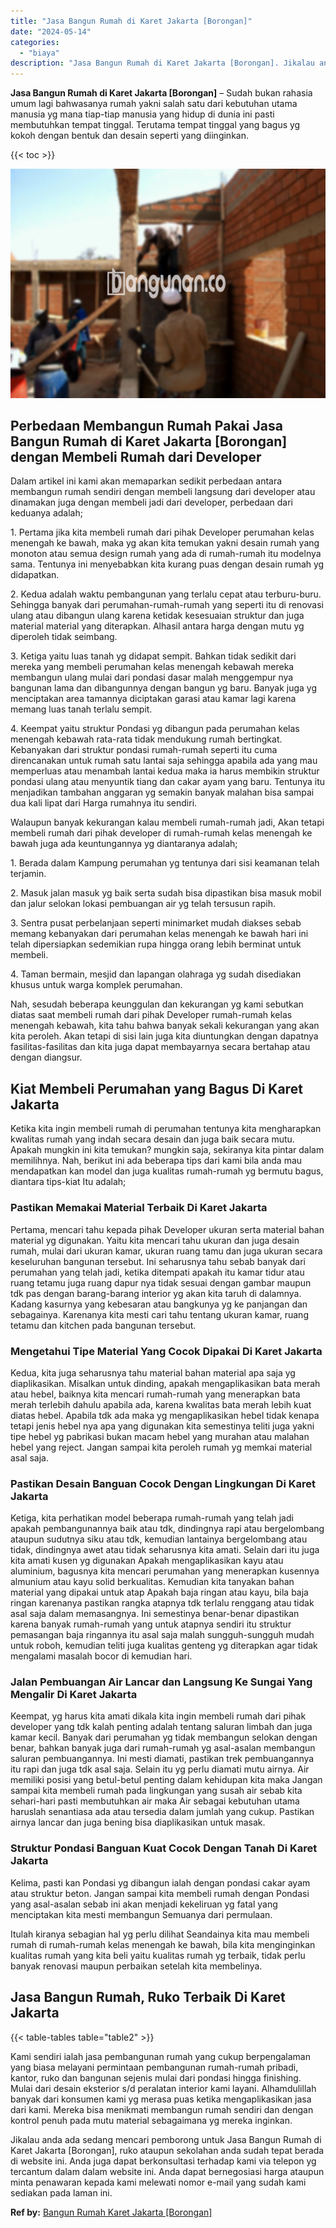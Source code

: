 ```yaml
---
title: "Jasa Bangun Rumah di Karet Jakarta [Borongan]"
date: "2024-05-14"
categories: 
  - "biaya"
description: "Jasa Bangun Rumah di Karet Jakarta [Borongan]. Jikalau anda ada sedang mencari pemborong untuk Jasa Bangun Rumah di Karet Jakarta [Borongan], ruko ataupun..."
---
```


**Jasa Bangun Rumah di Karet Jakarta \[Borongan\]** – Sudah bukan rahasia umum lagi bahwasanya rumah yakni salah satu dari kebutuhan utama manusia yg mana tiap-tiap manusia yang hidup di dunia ini pasti membutuhkan tempat tinggal. Terutama tempat tinggal yang bagus yg kokoh dengan bentuk dan desain seperti yang diinginkan.

{{< toc >}}

![Jasa Bangun Rumah di Karet Jakarta [Borongan]](/images/borong-bangunan-36.png)

## Perbedaan Membangun Rumah Pakai Jasa Bangun Rumah di Karet Jakarta \[Borongan\] dengan Membeli Rumah dari Developer

Dalam artikel ini kami akan memaparkan sedikit perbedaan antara membangun rumah sendiri dengan membeli langsung dari developer atau dinamakan juga dengan membeli jadi dari developer, perbedaan dari keduanya adalah;

1\. Pertama jika kita membeli rumah dari pihak Developer perumahan kelas menengah ke bawah, maka yg akan kita temukan yakni desain rumah yang monoton atau semua design rumah yang ada di rumah-rumah itu modelnya sama. Tentunya ini menyebabkan kita kurang puas dengan desain rumah yg didapatkan.

2\. Kedua adalah waktu pembangunan yang terlalu cepat atau terburu-buru. Sehingga banyak dari perumahan-rumah-rumah yang seperti itu di renovasi ulang atau dibangun ulang karena ketidak kesesuaian struktur dan juga material material yang diterapkan. Alhasil antara harga dengan mutu yg diperoleh tidak seimbang.

3\. Ketiga yaitu luas tanah yg didapat sempit. Bahkan tidak sedikit dari mereka yang membeli perumahan kelas menengah kebawah mereka membangun ulang mulai dari pondasi dasar malah menggempur nya bangunan lama dan dibangunnya dengan bangun yg baru. Banyak juga yg menciptakan area tamannya diciptakan garasi atau kamar lagi karena memang luas tanah terlalu sempit.

4\. Keempat yaitu struktur Pondasi yg dibangun pada perumahan kelas menengah kebawah rata-rata tidak mendukung rumah bertingkat. Kebanyakan dari struktur pondasi rumah-rumah seperti itu cuma direncanakan untuk rumah satu lantai saja sehingga apabila ada yang mau memperluas atau menambah lantai kedua maka ia harus membikin struktur pondasi ulang atau menyuntik tiang dan cakar ayam yang baru. Tentunya itu menjadikan tambahan anggaran yg semakin banyak malahan bisa sampai dua kali lipat dari Harga rumahnya itu sendiri.

Walaupun banyak kekurangan kalau membeli rumah-rumah jadi, Akan tetapi membeli rumah dari pihak developer di rumah-rumah kelas menengah ke bawah juga ada keuntungannya yg diantaranya adalah;

1\. Berada dalam Kampung perumahan yg tentunya dari sisi keamanan telah terjamin.

2\. Masuk jalan masuk yg baik serta sudah bisa dipastikan bisa masuk mobil dan jalur selokan lokasi pembuangan air yg telah tersusun rapih.

3\. Sentra pusat perbelanjaan seperti minimarket mudah diakses sebab memang kebanyakan dari perumahan kelas menengah ke bawah hari ini telah dipersiapkan sedemikian rupa hingga orang lebih berminat untuk membeli.

4\. Taman bermain, mesjid dan lapangan olahraga yg sudah disediakan khusus untuk warga komplek perumahan.

Nah, sesudah beberapa keunggulan dan kekurangan yg kami sebutkan diatas saat membeli rumah dari pihak Developer rumah-rumah kelas menengah kebawah, kita tahu bahwa banyak sekali kekurangan yang akan kita peroleh. Akan tetapi di sisi lain juga kita diuntungkan dengan dapatnya fasilitas-fasilitas dan kita juga dapat membayarnya secara bertahap atau dengan diangsur.

## Kiat Membeli Perumahan yang Bagus Di Karet Jakarta

Ketika kita ingin membeli rumah di perumahan tentunya kita mengharapkan kwalitas rumah yang indah secara desain dan juga baik secara mutu. Apakah mungkin ini kita temukan? mungkin saja, sekiranya kita pintar dalam memilihnya. Nah, berikut ini ada beberapa tips dari kami bila anda mau mendapatkan kan model dan juga kualitas rumah-rumah yg bermutu bagus, diantara tips-kiat Itu adalah;

### Pastikan Memakai Material Terbaik Di Karet Jakarta

Pertama, mencari tahu kepada pihak Developer ukuran serta material bahan material yg digunakan. Yaitu kita mencari tahu ukuran dan juga desain rumah, mulai dari ukuran kamar, ukuran ruang tamu dan juga ukuran secara keseluruhan bangunan tersebut. Ini seharusnya tahu sebab banyak dari perumahan yang telah jadi, ketika ditempati apakah itu kamar tidur atau ruang tetamu juga ruang dapur nya tidak sesuai dengan gambar maupun tdk pas dengan barang-barang interior yg akan kita taruh di dalamnya. Kadang kasurnya yang kebesaran atau bangkunya yg ke panjangan dan sebagainya. Karenanya kita mesti cari tahu tentang ukuran kamar, ruang tetamu dan kitchen pada bangunan tersebut.

### Mengetahui Tipe Material Yang Cocok Dipakai Di Karet Jakarta

Kedua, kita juga seharusnya tahu material bahan material apa saja yg diaplikasikan. Misalkan untuk dinding, apakah mengaplikasikan bata merah atau hebel, baiknya kita mencari rumah-rumah yang menerapkan bata merah terlebih dahulu apabila ada, karena kwalitas bata merah lebih kuat diatas hebel. Apabila tdk ada maka yg mengaplikasikan hebel tidak kenapa tetapi jenis hebel nya apa yang digunakan kita semestinya teliti juga yakni tipe hebel yg pabrikasi bukan macam hebel yang murahan atau malahan hebel yang reject. Jangan sampai kita peroleh rumah yg memkai material asal saja.

### Pastikan Desain Banguan Cocok Dengan Lingkungan Di Karet Jakarta

Ketiga, kita perhatikan model beberapa rumah-rumah yang telah jadi apakah pembangunannya baik atau tdk, dindingnya rapi atau bergelombang ataupun sudutnya siku atau tdk, kemudian lantainya bergelombang atau tidak, dindingnya awet atau tidak seharusnya kita amati. Selain dari itu juga kita amati kusen yg digunakan Apakah mengaplikasikan kayu atau aluminium, bagusnya kita mencari perumahan yang menerapkan kusennya almunium atau kayu solid berkualitas. Kemudian kita tanyakan bahan material yang dipakai untuk atap Apakah baja ringan atau kayu, bila baja ringan karenanya pastikan rangka atapnya tdk terlalu renggang atau tidak asal saja dalam memasangnya. Ini semestinya benar-benar dipastikan karena banyak rumah-rumah yang untuk atapnya sendiri itu struktur pemasangan baja ringannya itu asal saja malah sungguh-sungguh mudah untuk roboh, kemudian teliti juga kualitas genteng yg diterapkan agar tidak mengalami masalah bocor di kemudian hari.

### Jalan Pembuangan Air Lancar dan Langsung Ke Sungai Yang Mengalir Di Karet Jakarta

Keempat, yg harus kita amati dikala kita ingin membeli rumah dari pihak developer yang tdk kalah penting adalah tentang saluran limbah dan juga kamar kecil. Banyak dari perumahan yg tidak membangun selokan dengan benar, bahkan banyak juga dari rumah-rumah yg asal-asalan membangun saluran pembuangannya. Ini mesti diamati, pastikan trek pembuangannya itu rapi dan juga tdk asal saja. Selain itu yg perlu diamati mutu airnya. Air memiliki posisi yang betul-betul penting dalam kehidupan kita maka Jangan sampai kita membeli rumah pada lingkungan yang susah air sebab kita sehari-hari pasti membutuhkan air maka Air sebagai kebutuhan utama haruslah senantiasa ada atau tersedia dalam jumlah yang cukup. Pastikan airnya lancar dan juga bening bisa diaplikasikan untuk masak.

### Struktur Pondasi Banguan Kuat Cocok Dengan Tanah Di Karet Jakarta

Kelima, pasti kan Pondasi yg dibangun ialah dengan pondasi cakar ayam atau struktur beton. Jangan sampai kita membeli rumah dengan Pondasi yang asal-asalan sebab ini akan menjadi kekeliruan yg fatal yang menciptakan kita mesti membangun Semuanya dari permulaan.

Itulah kiranya sebagian hal yg perlu dilihat Seandainya kita mau membeli rumah di rumah-rumah kelas menengah ke bawah, bila kita menginginkan kualitas rumah yang kita beli yaitu kualitas rumah yg terbaik, tidak perlu banyak renovasi maupun perbaikan setelah kita membelinya.

## Jasa Bangun Rumah, Ruko Terbaik Di Karet Jakarta

{{< table-tables table="table2" >}}

Kami sendiri ialah jasa pembangunan rumah yang cukup berpengalaman yang biasa melayani permintaan pembangunan rumah-rumah pribadi, kantor, ruko dan bangunan sejenis mulai dari pondasi hingga finishing. Mulai dari desain eksterior s/d peralatan interior kami layani. Alhamdulillah banyak dari konsumen kami yg merasa puas ketika mengaplikasikan jasa dari kami. Mereka bisa menikmati membangun rumah sendiri dan dengan kontrol penuh pada mutu material sebagaimana yg mereka inginkan.

Jikalau anda ada sedang mencari pemborong untuk Jasa Bangun Rumah di Karet Jakarta \[Borongan\], ruko ataupun sekolahan anda sudah tepat berada di website ini. Anda juga dapat berkonsultasi terhadap kami via telepon yg tercantum dalam dalam website ini. Anda dapat bernegosiasi harga ataupun minta penawaran kepada kami melewati nomor e-mail yang sudah kami sediakan pada laman ini.

**Ref by:** [Bangun Rumah Karet Jakarta [Borongan]](https://id.wikipedia.org/wiki/Bangun)
